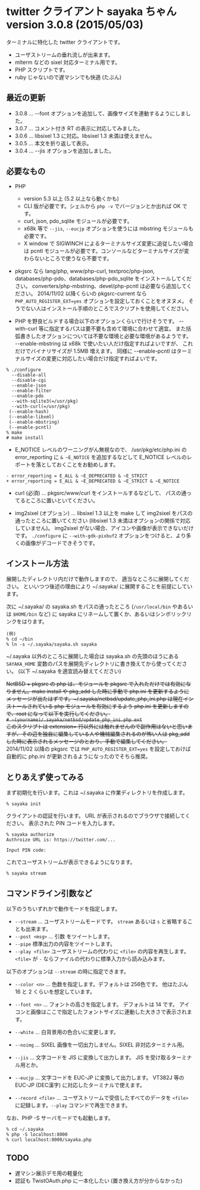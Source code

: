 twitter クライアント sayaka ちゃん version 3.0.8 (2015/05/03)
======

ターミナルに特化した twitter クライアントです。

* ユーザストリームの垂れ流しが出来ます。
* mlterm などの sixel 対応ターミナル用です。
* PHP スクリプトです。
* ruby じゃないので遅マシンでも快適 (たぶん)

最近の更新
---
* 3.0.8 … --font オプションを追加して、画像サイズを連動するようにしました。
* 3.0.7 … コメント付き RT の表示に対応してみました。
* 3.0.6 … libsixel 1.3 に対応。libsixel 1.3 未満は使えません。
* 3.0.5 … 本文を折り返して表示。
* 3.0.4 … --jis オプションを追加しました。


必要なもの
---
* PHP
  - version 5.3 以上 (5.2 以上なら動くかも)
  - CLI 版が必要です。シェルから `php -v` でバージョンとか出れば OK です。
  - curl, json, pdo_sqlite モジュールが必要です。
  - x68k 等で `--jis`, `--eucjp` オプションを使うには mbstring モジュールも必要です。
  - X window で SIGWINCH によるターミナルサイズ変更に追従したい場合は pcntl モジュールが必要です。コンソールなどターミナルサイズが変わらないところで使うなら不要です。

* pkgsrc なら
lang/php, www/php-curl, textproc/php-json,
databases/php-pdo、databases/php-pdo_sqlite
をインストールしてください。
converters/php-mbstring、devel/php-pcntl は必要なら追加してください。
2014/11/02 以降くらいの pkgsrc-current なら
`PHP_AUTO_REGISTER_EXT=yes` オプションを設定しておくことをオヌヌメ。
そうでない人はインストール手順のところでスクリプトを使用してください。


* PHP を野良ビルドする場合以下のオプションくらいで行けそうです。
--with-curl 等に指定するパスは要不要も含めて環境に合わせて適宜。
また括弧書きしたオプションについては不要な環境と必要な環境があるようです。
--enable-mbstring は x68k で使いたい人だけ指定すればよいですが、
これだけでバイナリサイズが 1.5MB 増えます。
同様に --enable-pcntl はターミナルサイズの変更に対応したい場合だけ指定すればよいです。
 ```
% ./configure
   --disable-all
   --disable-cgi
   --enable-json
   --enable-filter
   --enable-pdo
   --with-sqlite3(=/usr/pkg)
   --with-curl(=/usr/pkg)
  (--enable-hash)
  (--enable-libxml)
  (--enable-mbstring)
  (--enable-pcntl)
% make
# make install
```

* E_NOTICE レベルのワーニングがん無視なので、
/usr/pkg/etc/php.ini の error_reporting に
`& ~E_NOTICE` を追加するなどして
E_NOTICE レベルのレポートを落としておくことをお勧めします。
 ```
- error_reporting = E_ALL & ~E_DEPRECATED & ~E_STRICT
+ error_reporting = E_ALL & ~E_DEPRECATED & ~E_STRICT & ~E_NOTICE
```

* curl (必須) …
pkgsrc/www/curl をインストールするなどして、
パスの通ってるところに置いといてください。

* img2sixel (オプション) …
libsixel 1.3 以上を make して img2sixel をパスの通ったところに置いてください
(libsixel 1.3 未満はオプションの関係で対応していません)。
img2sixel がない場合、アイコンや画像が表示できないだけです。
`./configure` に `--with-gdk-pixbuf2`
オプションをつけると、より多くの画像がデコードできそうです。


インストール方法
---
展開したディレクトリ内だけで動作しますので、
適当なところに展開してください。
といいつつ後述の理由により ~/.sayaka/ に展開することを前提にしています。

次に ~/.sayaka/ の sayaka.sh をパスの通ったところ
(`/usr/local/bin` やあるいは `$HOME/bin` など)
に sayaka にリネームして置くか、あるいはシンボリックリンクをはります。
```
(例)
% cd ~/bin
% ln -s ~/.sayaka/sayaka.sh sayaka
```

~/.sayaka 以外のところに展開した場合は sayaka.sh の先頭のほうにある
`SAYAKA_HOME` 変数のパスを展開先ディレクトリに書き換えてから使ってください。
(以下 ~/.sayaka を適宜読み替えてください)


~~NetBSD + pkgsrc の php は、モジュールを pkgsrc で入れただけでは有効になりません。make install や pkg_add した時に手動で php.ini を更新するようにメッセージが出たはずです。~/.sayaka/netbsd/update_php_ini.php は現在インストールされている php モジュールを有効にするよう php.ini を更新しますので、root になって以下を実行してください。~~  
~~`# ~(yourname)/.sayaka/netbsd/update_php_ini.php ext`~~  
~~このスクリプトは extension= 行以外には触れませんので副作用はないと思いますが、その辺を独自に編集している人や機械編集されるのが怖い人は pkg_add した時に表示されるメッセージのとおり、手動で編集してください。~~
2014/11/02 以降の pkgsrc では `PHP_AUTO_REGISTER_EXT=yes` を設定しておけば自動的に php.ini が更新されるようになったのでそちら推奨。


とりあえず使ってみる
---
まず初期化を行います。これは ~/.sayaka に作業ディレクトリを作成します。
```
% sayaka init
```

クライアントの認証を行います。
URL が表示されるのでブラウザで接続してください。
表示された PIN コードを入力します。
```
% sayaka authorize
Authroize URL is: https://twitter.com/...

Input PIN code:
```

これでユーザストリームが表示できるようになります。
```
% sayaka stream
```


コマンドライン引数など
---
以下のうちいずれかで動作モードを指定します。
* `--stream` … ユーザストリームモードです。
	`stream` あるいは `s` と省略することも出来ます。
* `--post <msg>` … 引数 <msg> をツイートします。
* `--pipe`
	標準出力の内容をツイートします。
* `--play <file>`
	ユーザストリームの代わりに `<file>` の内容を再生します。
	`<file>` が `-` ならファイルの代わりに標準入力から読み込みます。

以下のオプションは `--stream` の時に指定できます。
* `--color <n>` … 色数を指定します。デフォルトは 256色です。
	他はたぶん 16 と 2 くらいを想定しています。

* `--font <n>` … フォントの高さを指定します。
	デフォルトは 14 です。
	アイコンと画像はここで指定したフォントサイズに連動した大きさで表示されます。

* `--white` … 白背景用の色合いに変更します。

* `--noimg` … SIXEL 画像を一切出力しません。SIXEL 非対応ターミナル用。

* `--jis` … 文字コードを JIS に変換して出力します。
	JIS を受け取るターミナル用とか。

* `--eucjp` … 文字コードを EUC-JP に変換して出力します。
	VT382J 等の EUC-JP (DEC漢字) に対応したターミナルで使えます。

* `--record <file>` … ユーザストリームで受信したすべてのデータを
	`<file>` に記録します。`--play` コマンドで再生できます。

なお、PHP -S サーバモードでも起動します。
```
% cd ~/.sayaka
% php -S localhost:8000
% curl localhost:8000/sayaka.php
```


TODO
---
* 遅マシン展示デモ用の軽量化
* 認証も TwistOAuth.php に一本化したい (置き換え方が分からなかった)

